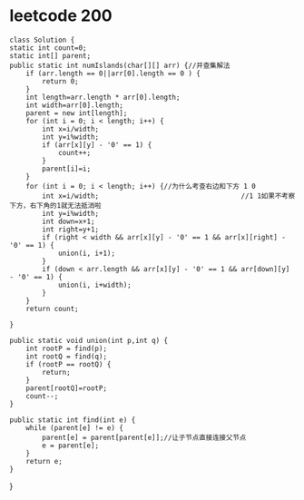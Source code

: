 # leetcode 200
    class Solution {
    static int count=0;
    static int[] parent;
    public static int numIslands(char[][] arr) {//并查集解法
        if (arr.length == 0||arr[0].length == 0 ) {
            return 0;
        }
        int length=arr.length * arr[0].length;
        int width=arr[0].length;
        parent = new int[length];
        for (int i = 0; i < length; i++) {
            int x=i/width;
            int y=i%width;
            if (arr[x][y] - '0' == 1) {
                count++;
            }
            parent[i]=i;
        }
        for (int i = 0; i < length; i++) {//为什么考查右边和下方 1 0
            int x=i/width;                                   //1 1如果不考察下方，右下角的1就无法抵消啦
            int y=i%width;
            int down=x+1;
            int right=y+1;
            if (right < width && arr[x][y] - '0' == 1 && arr[x][right] - '0' == 1) {
                union(i, i+1);
            }
            if (down < arr.length && arr[x][y] - '0' == 1 && arr[down][y] - '0' == 1) {
                union(i, i+width);
            }
        }
        return count;

    }

    public static void union(int p,int q) {
        int rootP = find(p);
        int rootQ = find(q);
        if (rootP == rootQ) {
            return;
        }
        parent[rootQ]=rootP;
        count--;
    }

    public static int find(int e) {
        while (parent[e] != e) {
            parent[e] = parent[parent[e]];//让子节点直接连接父节点
            e = parent[e];
        }
        return e;
    }
}
